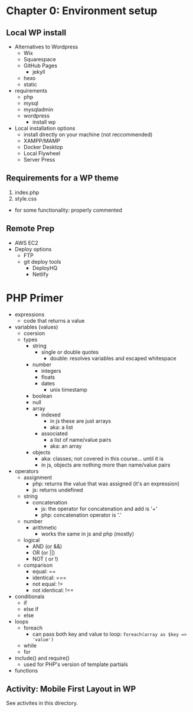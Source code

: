 # Chapter 0: Environment setup
## Local WP install
- Alternatives to Wordpress
  - Wix
  - Squarespace
  - GitHub Pages
    - jekyll
  - hexo
  - static
- requirements
  - php
  - mysql
  - mysqladmin
  - wordpress
    - install wp
- Local installation options
  - install directly on your machine (not reccommended)
  - XAMPP/MAMP
  - Docker Desktop
  - Local Flywheel
  - Server Press

## Requirements for a WP theme
1. index.php
2. style.css
  - for some functionality: properly commented

## Remote Prep
- AWS EC2
- Deploy options
  - FTP
  - git deploy tools
    - DeployHQ
    - Netlify

# PHP Primer
- expressions
  - code that returns a value
- variables (values)
  - coersion
  - types
    - string
      - single or double quotes
        - double: resolves variables and escaped whitespace
    - number
      - integers
      - floats
      - dates
        - unix timestamp
    - boolean
    - null
    - array
      - indexed
        - in js these are just arrays
        - aka: a list
      - associated
        - a list of name/value pairs
        - aka: an array
    - objects
      - aka: classes; not covered in this course... until it is
      - in js, objects are nothing more than name/value pairs
- operators
  - assignment
    - php: returns the value that was assigned (it's an expression)
    - js: returns undefined 
  - string
    - concatenation
      - js: the operator for concatenation and add is '+'
      - php: concatenation operator is '.'
  - number
    - arithmetic
      - works the same in js and php (mostly)
  - logical
    - AND (or &&)
    - OR (or ||)
    - NOT ( or !)
  - comparison
    - equal: ==
    - identical: ===
    - not equal: !=
    - not identical: !==
- conditionals
  - if
  - else if
  - else
- loops
  - foreach
    - can pass both key and value to loop: `foreach(array as $key => 'value')`
  - while
  - for
- include() and require()
  - used for PHP's version of template partials
- functions

## Activity: Mobile First Layout in WP
See activites in this directory.


